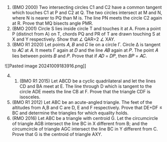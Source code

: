 1. (BMO 2000) Two intersecting circles C1 and C2 have a common tangent which touches C1 at P and C2 at Q. The two circles intersect at M and N, where N is nearer to PQ than M is. The line PN meets the circle C2 again at R. Prove that MQ bisects angle PMR.
2. (BMO 2001) Circle S lies inside circle T and touches it at A. From a point P (distinct from A) on T, chords PQ and PR of T are drawn touching S at X and Y respectively. Show that ∠ QAR=2 ∠ XAY.
3. (BMO R1 2020) Let points 𝐴, 𝐵 and 𝐶 lie on a circle Γ. Circle Δ is tangent to 𝐴𝐶 at 𝐴. It meets Γ again at 𝐷 and the line 𝐴𝐵 again at 𝑃. The point 𝐴 lies between points 𝐵 and 𝑃. Prove that if 𝐴𝐷 = 𝐷𝑃, then 𝐵𝑃 = 𝐴𝐶.

![[Pasted image 20241009183916.png]]

 4. 1. (BMO R1 2015) Let ABCD be a cyclic quadrilateral and let the lines CD and BA meet at E. The line through D which is tangent to the circle ADE meets the line CB at F. Prove that the triangle CDF is isosceles.
 5. (BMO R1 2012) Let ABC be an acute-angled triangle. The feet of the altitudes from A,B and C are D, E and F respectively. Prove that DE+DF ≤ BC and determine the triangles for which equality holds.
 6. (RMO 2016) Let ABC be a triangle with centroid G. Let the circumcircle of triangle AGB intersect the line BC in X different from B; and the circumcircle of triangle AGC intersect the line BC in Y different from C. Prove that G is the centroid of triangle AXY.